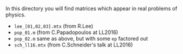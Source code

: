 In this directory you will find matrices which appear in real problems of physics.

  * `lee_[01,02,03].mtx` (from R.Lee)
  * `pop_01.m` (from C.Papadopoulos at LL2016)
  * `pop_02.m` same as above, but with some `ep` factored out
  * `sch_ll16.mtx` (from C.Schneider's talk at LL2016)
